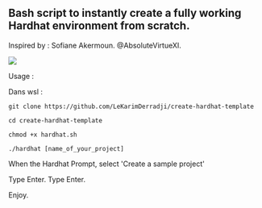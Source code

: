 ## Bash script to instantly create a fully working Hardhat environment from scratch. 

Inspired by : Sofiane Akermoun. @AbsoluteVirtueXI. 

![](https://picresize.com/images/rsz_11rsz_3c509d2cbcaec1bd392cda976940283cb.jpg)



Usage : 

Dans wsl : 

```git clone https://github.com/LeKarimDerradji/create-hardhat-template```

```cd create-hardhat-template```

```chmod +x hardhat.sh``` 

```./hardhat [name_of_your_project]```

When the Hardhat Prompt, select 'Create a sample project'

Type Enter. 
Type Enter. 

Enjoy. 

